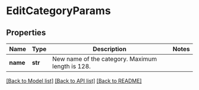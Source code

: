 # EditCategoryParams

## Properties
Name | Type | Description | Notes
------------ | ------------- | ------------- | -------------
**name** | **str** | New name of the category. Maximum length is 128. | 

[[Back to Model list]](../README.md#documentation-for-models) [[Back to API list]](../README.md#documentation-for-api-endpoints) [[Back to README]](../README.md)


